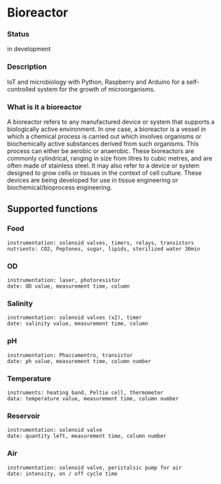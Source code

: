 # Bioreactor

### Status 
in development

### Description
IoT and microbiology with Python, Raspberry and Arduino for a self-controlled system for the growth of microorganisms.

### What is it a bioreactor
A bioreactor refers to any manufactured device or system that supports a biologically active environment. In one case, a bioreactor is a vessel in which a chemical process is carried out which involves organisms or biochemically active substances derived from such organisms. This process can either be aerobic or anaerobic. These bioreactors are commonly cylindrical, ranging in size from litres to cubic metres, and are often made of stainless steel. It may also refer to a device or system designed to grow cells or tissues in the context of cell culture. These devices are being developed for use in tissue engineering or biochemical/bioprocess engineering.



## Supported functions
### Food
	instrumentation: solenoid valves, timers, relays, transistors
	nutrients: CO2, Peptones, sugar, lipids, sterilized water 30min

### OD
	instrumentation: laser, photoresistor
	date: OD value, measurement time, column


### Salinity
	instrumentation: solenoid valves (x2), timer
	date: salinity value, measurement time, column

### pH
	instrumentation: Phaccamentro, transistor
	date: ph value, measurement time, column number

### Temperature
	instruments: heating band, Peltie cell, thermometer
	data: temperature value, measurement time, column number

### Reservoir
	instrumentation: solenoid valve
	date: quantity left, measurement time, column number

### Air
	instrumentation: solenoid valve, peristalsic pump for air
	date: intensity, on / off cycle time
